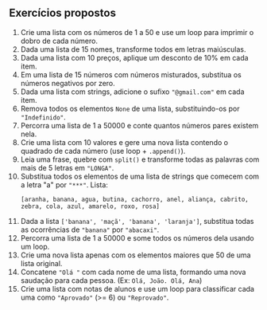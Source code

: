 <h2>Exercícios propostos</h2>

<ol>
  <li>Crie uma lista com os números de 1 a 50 e use um loop para imprimir o dobro de cada número.</li>

  <li>Dada uma lista de 15 nomes, transforme todos em letras maiúsculas.</li>

  <li>Dada uma lista com 10 preços, aplique um desconto de 10% em cada item.</li>

  <li>Em uma lista de 15 números com números misturados, substitua os números negativos por zero.</li>

  <li>Dada uma lista com strings, adicione o sufixo <code>"@gmail.com"</code> em cada item.</li>

  <li>Remova todos os elementos <code>None</code> de uma lista, substituindo-os por <code>"Indefinido"</code>.</li>

  <li>Percorra uma lista de 1 a 50000 e conte quantos números pares existem nela.</li>

  <li>Crie uma lista com 10 valores e gere uma nova lista contendo o quadrado de cada número (use loop + <code>.append()</code>).</li>

  <li>Leia uma frase, quebre com <code>split()</code> e transforme todas as palavras com mais de 5 letras em <code>"LONGA"</code>.</li>

  <li>Substitua todos os elementos de uma lista de strings que comecem com a letra "a" por <code>"***"</code>. Lista:
    <pre><code>[aranha, banana, agua, butina, cachorro, anel, aliança, cabrito, zebra, cola, azul, amarelo, roxo, rosa]</code></pre>
  </li>

  <li>Dada a lista <code>['banana', 'maçã', 'banana', 'laranja']</code>, substitua todas as ocorrências de <code>"banana"</code> por <code>"abacaxi"</code>.</li>

  <li>Percorra uma lista de 1 a 50000 e some todos os números dela usando um loop.</li>

  <li>Crie uma nova lista apenas com os elementos maiores que 50 de uma lista original.</li>

  <li>Concatene <code>"Olá "</code> com cada nome de uma lista, formando uma nova saudação para cada pessoa. (Ex: <code>Olá, João. Olá, Ana</code>)</li>

  <li>Crie uma lista com notas de alunos e use um loop para classificar cada uma como <code>"Aprovado"</code> (>= 6) ou <code>"Reprovado"</code>.</li>
</ol>
